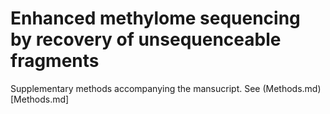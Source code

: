 # Enhanced methylome sequencing by recovery of unsequenceable fragments

Supplementary methods accompanying the mansucript. See (Methods.md)[Methods.md]

